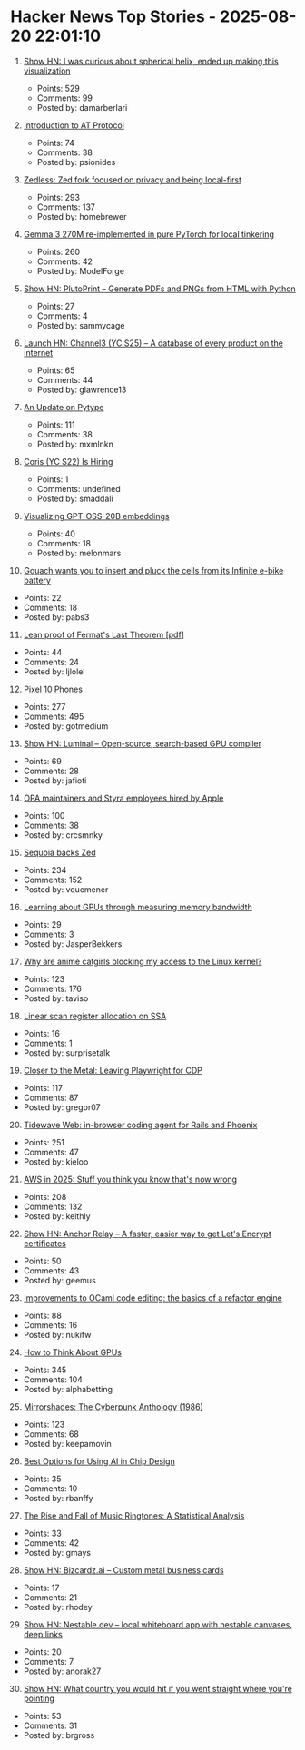 # Hacker News Top Stories - 2025-08-20 22:01:10

1. [Show HN: I was curious about spherical helix, ended up making this visualization](https://visualrambling.space/moving-objects-in-3d/)
   - Points: 529
   - Comments: 99
   - Posted by: damarberlari

2. [Introduction to AT Protocol](https://mackuba.eu/2025/08/20/introduction-to-atproto/)
   - Points: 74
   - Comments: 38
   - Posted by: psionides

3. [Zedless: Zed fork focused on privacy and being local-first](https://github.com/zedless-editor/zed)
   - Points: 293
   - Comments: 137
   - Posted by: homebrewer

4. [Gemma 3 270M re-implemented in pure PyTorch for local tinkering](https://github.com/rasbt/LLMs-from-scratch/tree/main/ch05/12_gemma3)
   - Points: 260
   - Comments: 42
   - Posted by: ModelForge

5. [Show HN: PlutoPrint – Generate PDFs and PNGs from HTML with Python](https://github.com/plutoprint/plutoprint)
   - Points: 27
   - Comments: 4
   - Posted by: sammycage

6. [Launch HN: Channel3 (YC S25) – A database of every product on the internet](undefined)
   - Points: 65
   - Comments: 44
   - Posted by: glawrence13

7. [An Update on Pytype](https://github.com/google/pytype)
   - Points: 111
   - Comments: 38
   - Posted by: mxmlnkn

8. [Coris (YC S22) Is Hiring](https://www.ycombinator.com/companies/coris/jobs/rqO40yy-ai-engineer)
   - Points: 1
   - Comments: undefined
   - Posted by: smaddali

9. [Visualizing GPT-OSS-20B embeddings](https://melonmars.github.io/LatentExplorer/embedding_viewer.html)
   - Points: 40
   - Comments: 18
   - Posted by: melonmars

10. [Gouach wants you to insert and pluck the cells from its Infinite e-bike battery](https://arstechnica.com/gadgets/2025/05/gouach-wants-you-to-insert-and-pluck-the-cells-from-its-infinite-e-bike-battery/)
   - Points: 22
   - Comments: 18
   - Posted by: pabs3

11. [Lean proof of Fermat's Last Theorem [pdf]](https://imperialcollegelondon.github.io/FLT/blueprint.pdf)
   - Points: 44
   - Comments: 24
   - Posted by: ljlolel

12. [Pixel 10 Phones](https://blog.google/products/pixel/google-pixel-10-pro-xl/)
   - Points: 277
   - Comments: 495
   - Posted by: gotmedium

13. [Show HN: Luminal – Open-source, search-based GPU compiler](https://github.com/luminal-ai/luminal)
   - Points: 69
   - Comments: 28
   - Posted by: jafioti

14. [OPA maintainers and Styra employees hired by Apple](https://blog.openpolicyagent.org/note-from-teemu-tim-and-torin-to-the-open-policy-agent-community-2dbbfe494371)
   - Points: 100
   - Comments: 38
   - Posted by: crcsmnky

15. [Sequoia backs Zed](https://zed.dev/blog/sequoia-backs-zed)
   - Points: 234
   - Comments: 152
   - Posted by: vquemener

16. [Learning about GPUs through measuring memory bandwidth](https://www.evolvebenchmark.com/blog-posts/learning-about-gpus-through-measuring-memory-bandwidth)
   - Points: 29
   - Comments: 3
   - Posted by: JasperBekkers

17. [Why are anime catgirls blocking my access to the Linux kernel?](https://lock.cmpxchg8b.com/anubis.html)
   - Points: 123
   - Comments: 176
   - Posted by: taviso

18. [Linear scan register allocation on SSA](https://bernsteinbear.com/blog/linear-scan/)
   - Points: 16
   - Comments: 1
   - Posted by: surprisetalk

19. [Closer to the Metal: Leaving Playwright for CDP](https://browser-use.com/posts/playwright-to-cdp)
   - Points: 117
   - Comments: 87
   - Posted by: gregpr07

20. [Tidewave Web: in-browser coding agent for Rails and Phoenix](https://tidewave.ai/blog/tidewave-web-phoenix-rails)
   - Points: 251
   - Comments: 47
   - Posted by: kieloo

21. [AWS in 2025: Stuff you think you know that's now wrong](https://www.lastweekinaws.com/blog/aws-in-2025-the-stuff-you-think-you-know-thats-now-wrong/)
   - Points: 208
   - Comments: 132
   - Posted by: keithly

22. [Show HN: Anchor Relay – A faster, easier way to get Let's Encrypt certificates](https://anchor.dev/relay)
   - Points: 50
   - Comments: 43
   - Posted by: geemus

23. [Improvements to OCaml code editing: the basics of a refactor engine](https://tarides.com/blog/2025-08-20-internship-report-refactoring-tools-coming-to-merlin/)
   - Points: 88
   - Comments: 16
   - Posted by: nukifw

24. [How to Think About GPUs](https://jax-ml.github.io/scaling-book/gpus/)
   - Points: 345
   - Comments: 104
   - Posted by: alphabetting

25. [Mirrorshades: The Cyberpunk Anthology (1986)](https://www.rudyrucker.com/mirrorshades/HTML/)
   - Points: 123
   - Comments: 68
   - Posted by: keepamovin

26. [Best Options for Using AI in Chip Design](https://semiengineering.com/best-options-for-using-ai-in-chip-design/)
   - Points: 35
   - Comments: 10
   - Posted by: rbanffy

27. [The Rise and Fall of Music Ringtones: A Statistical Analysis](https://www.statsignificant.com/p/the-rise-and-fall-of-music-ringtones)
   - Points: 33
   - Comments: 42
   - Posted by: gmays

28. [Show HN: Bizcardz.ai – Custom metal business cards](https://github.com/rhodey/bizcardz.ai)
   - Points: 17
   - Comments: 21
   - Posted by: rhodey

29. [Show HN: Nestable.dev – local whiteboard app with nestable canvases, deep links](https://nestable.dev/about)
   - Points: 20
   - Comments: 7
   - Posted by: anorak27

30. [Show HN: What country you would hit if you went straight where you're pointing](https://apps.apple.com/us/app/leascope/id6608979884)
   - Points: 53
   - Comments: 31
   - Posted by: brgross

